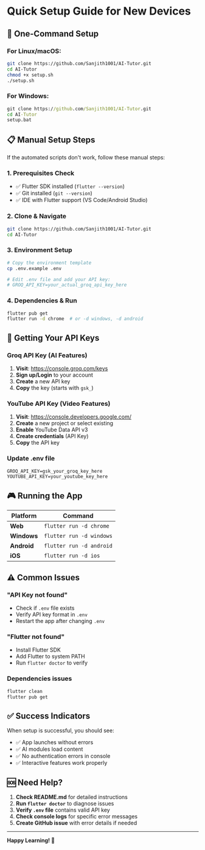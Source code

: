 # Quick Setup Guide for New Devices

## 🎯 One-Command Setup

### For Linux/macOS:
```bash
git clone https://github.com/Sanjith1001/AI-Tutor.git
cd AI-Tutor
chmod +x setup.sh
./setup.sh
```

### For Windows:
```cmd
git clone https://github.com/Sanjith1001/AI-Tutor.git
cd AI-Tutor
setup.bat
```

## 📋 Manual Setup Steps

If the automated scripts don't work, follow these manual steps:

### 1. Prerequisites Check
- ✅ Flutter SDK installed (`flutter --version`)
- ✅ Git installed (`git --version`)
- ✅ IDE with Flutter support (VS Code/Android Studio)

### 2. Clone & Navigate
```bash
git clone https://github.com/Sanjith1001/AI-Tutor.git
cd AI-Tutor
```

### 3. Environment Setup
```bash
# Copy the environment template
cp .env.example .env

# Edit .env file and add your API key:
# GROQ_API_KEY=your_actual_groq_api_key_here
```

### 4. Dependencies & Run
```bash
flutter pub get
flutter run -d chrome  # or -d windows, -d android
```

## 🔑 Getting Your API Keys

### Groq API Key (AI Features)
1. **Visit**: https://console.groq.com/keys
2. **Sign up/Login** to your account
3. **Create** a new API key
4. **Copy** the key (starts with `gsk_`)

### YouTube API Key (Video Features)
1. **Visit**: https://console.developers.google.com/
2. **Create** a new project or select existing
3. **Enable** YouTube Data API v3
4. **Create credentials** (API Key)
5. **Copy** the API key

### Update .env file
```env
GROQ_API_KEY=gsk_your_groq_key_here
YOUTUBE_API_KEY=your_youtube_key_here
```

## 🎮 Running the App

| Platform | Command |
|----------|---------|
| **Web** | `flutter run -d chrome` |
| **Windows** | `flutter run -d windows` |
| **Android** | `flutter run -d android` |
| **iOS** | `flutter run -d ios` |

## ⚠️ Common Issues

### "API Key not found"
- Check if `.env` file exists
- Verify API key format in `.env`
- Restart the app after changing `.env`

### "Flutter not found"
- Install Flutter SDK
- Add Flutter to system PATH
- Run `flutter doctor` to verify

### Dependencies issues
```bash
flutter clean
flutter pub get
```

## ✅ Success Indicators

When setup is successful, you should see:
- ✅ App launches without errors
- ✅ AI modules load content
- ✅ No authentication errors in console
- ✅ Interactive features work properly

## 🆘 Need Help?

1. **Check README.md** for detailed instructions
2. **Run `flutter doctor`** to diagnose issues
3. **Verify `.env` file** contains valid API key
4. **Check console logs** for specific error messages
5. **Create GitHub issue** with error details if needed

---
**Happy Learning! 🚀**